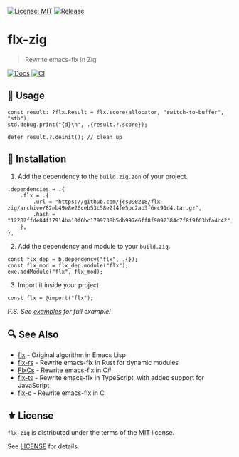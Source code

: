 [![License: MIT](https://img.shields.io/badge/License-MIT-green.svg)](https://opensource.org/licenses/MIT)
[![Release](https://img.shields.io/github/tag/jcs090218/flx-zig.svg?label=release&logo=github)](https://github.com/jcs090218/flx-zig/releases/latest)

# flx-zig
> Rewrite emacs-flx in Zig

[![Docs](https://github.com/jcs090218/flx-zig/actions/workflows/docs.yml/badge.svg)](https://github.com/jcs090218/flx-zig/actions/workflows/docs.yml)
[![CI](https://github.com/jcs090218/flx-zig/actions/workflows/test.yml/badge.svg)](https://github.com/jcs090218/flx-zig/actions/workflows/test.yml)

## 🔧 Usage

```zig
const result: ?flx.Result = flx.score(allocator, "switch-to-buffer", "stb");
std.debug.print("{d}\n", .{result.?.score});

defer result.?.deinit(); // clean up
```

## 💾 Installation

1. Add the dependency to the `build.zig.zon` of your project.

```zig
.dependencies = .{
    .flx = .{
        .url = "https://github.com/jcs090218/flx-zig/archive/82eb49e8e26ceb53c58e2f4fe5bc2ab3f6ec91d4.tar.gz",
        .hash = "12202ffde84f17914ba10f6bc1799738b5db997e6ff8f9092384c7f8f9f63bfa4c42",
    },
},
```

2. Add the dependency and module to your `build.zig`.

```zig
const flx_dep = b.dependency("flx", .{});
const flx_mod = flx_dep.module("flx");
exe.addModule("flx", flx_mod);
```

3. Import it inside your project.

```zig
const flx = @import("flx");
```

*P.S. See [examples](https://github.com/jcs090218/flx-zig/tree/master/examples) for full example!*

## 🔍 See Also

- [flx][] - Original algorithm in Emacs Lisp
- [flx-rs][] - Rewrite emacs-flx in Rust for dynamic modules
- [FlxCs][] - Rewrite emacs-flx in C#
- [flx-ts][] - Rewrite emacs-flx in TypeScript, with added support for JavaScript
- [flx-c][] - Rewrite emacs-flx in C

## ⚜️ License

`flx-zig` is distributed under the terms of the MIT license.

See [LICENSE](./LICENSE) for details.


<!-- Links -->

[flx]: https://github.com/lewang/flx
[flx-rs]: https://github.com/jcs090218/flx-rs
[FlxCs]: https://github.com/jcs090218/FlxCs
[flx-ts]: https://github.com/jcs090218/flx-ts
[flx-c]: https://github.com/jcs090218/flx-c
[flx-zig]: https://github.com/jcs090218/flx-zig
